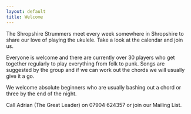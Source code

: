 ```yaml
---
layout: default
title: Welcome
---
```

The Shropshire Strummers meet every week somewhere in Shropshire to share our love of playing the ukulele. Take a look at the calendar and join us.

Everyone is welcome and there are currently over 30 players who get together regularly to play everything from folk to punk. Songs are suggested by the group and if we can work out the chords we will usually give it a go.

We welcome absolute beginners who are usually bashing out a chord or three by the end of the night.

Call Adrian (The Great Leader) on 07904 624357 or join our Mailing List.